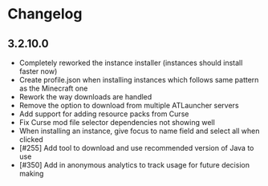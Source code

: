 # Changelog

## 3.2.10.0

- Completely reworked the instance installer (instances should install faster now)
- Create profile.json when installing instances which follows same pattern as the Minecraft one
- Rework the way downloads are handled
- Remove the option to download from multiple ATLauncher servers
- Add support for adding resource packs from Curse
- Fix Curse mod file selector dependencies not showing well
- When installing an instance, give focus to name field and select all when clicked
- [#255] Add tool to download and use recommended version of Java to use
- [#350] Add in anonymous analytics to track usage for future decision making
